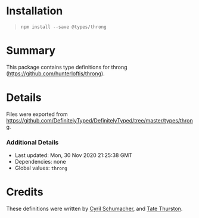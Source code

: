 # Installation
> `npm install --save @types/throng`

# Summary
This package contains type definitions for throng (https://github.com/hunterloftis/throng).

# Details
Files were exported from https://github.com/DefinitelyTyped/DefinitelyTyped/tree/master/types/throng.

### Additional Details
 * Last updated: Mon, 30 Nov 2020 21:25:38 GMT
 * Dependencies: none
 * Global values: `throng`

# Credits
These definitions were written by [Cyril Schumacher](https://github.com/cyrilschumacher), and [Tate Thurston](https://github.com/tatethurston).
